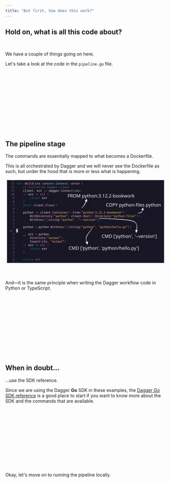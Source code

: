 ```yaml
---
title: "But first, how does this work?"
---
```


## Hold on, what is all this code about?

</br>

We have a couple of things going on here.

Let's take a look at the code in the `pipeline.go` file.

</br>
</br>
</br>
</br>
</br>
</br>
</br>
</br>
</br>
</br>
</br>

## The pipeline stage

The commands are essentially mapped to what becomes a Dockerfile.

This is all orchestrated by Dagger and we will never see the Dockerfile as such, but under the hood that is more or less what is happening.

![Dagger go to Dockerfile](../../images/lessons/dagger/dagger-go-to-dockerfile.svg)

</br>

And—it is the same principle when writing the Dagger workflow code in Python or TypeScript.

</br>
</br>
</br>
</br>
</br>
</br>
</br>
</br>
</br>
</br>
</br>

## When in doubt...

...use the SDK reference.

Since we are using the Dagger **Go** SDK in these examples, the [Dagger Go SDK reference](https://pkg.go.dev/dagger.io/dagger) is a good place to start if you want to know more about the SDK and the commands that are available.

</br>
</br>
</br>
</br>
</br>
</br>
</br>
</br>
</br>
</br>
</br>

Okay, let's move on to running the pipeline locally.

</br>
</br>
